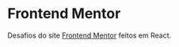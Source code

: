 # Frontend Mentor

Desafios do site [Frontend Mentor](https://www.frontendmentor.io/) feitos em React.
